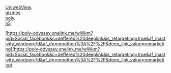 [UniwebView](uniwebview://action?CaptureScreen=CaptureScreen). <br>
[gizmos](http://www.example.com/gizmos). <br>
[poly](https://poly-odyssey.onelink.me/wWkm/polyodyssey). <br>
[h5](https://yf2youngfun.top/wWkm/index.html). <br>

[https://poly-odyssey.onelink.me/wWkm?pid=Social_facebook&c=deffered%20deeplink&is_retargeting=true&af_inactivity_window=7d&af_dp=mpothen%3A%2F%2F&deep_link_value=remarketing](https://poly-odyssey.onelink.me/wWkm?pid=Social_facebook&c=deffered%20deeplink&is_retargeting=true&af_inactivity_window=7d&af_dp=mpothen%3A%2F%2F&deep_link_value=remarketing).  <br>
